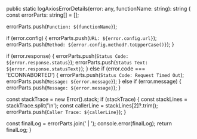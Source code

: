 public static logAxiosErrorDetails(error: any, functionName: string): string {
  const errorParts: string[] = [];

  errorParts.push(`Function: ${functionName}`);

  if (error.config) {
    errorParts.push(`URL: ${error.config.url}`);
    errorParts.push(`Method: ${error.config.method?.toUpperCase()}`);
  }

  if (error.response) {
    errorParts.push(`Status Code: ${error.response.status}`);
    errorParts.push(`Status Text: ${error.response.statusText}`);
  } else if (error.code === 'ECONNABORTED') {
    errorParts.push(`Status Code: Request Timed Out`);
    errorParts.push(`Message: ${error.message}`);
  } else if (error.message) {
    errorParts.push(`Message: ${error.message}`);
  }

  const stackTrace = new Error().stack;
  if (stackTrace) {
    const stackLines = stackTrace.split('\n');
    const callerLine = stackLines[2]?.trim();
    errorParts.push(`Caller Trace: ${callerLine}`);
  }

  const finalLog = errorParts.join(' | ');
  console.error(finalLog);
  return finalLog;
}